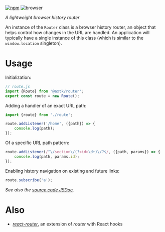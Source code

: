 [![npm](https://img.shields.io/npm/v/@axtk/router?labelColor=royalblue&color=royalblue&style=flat-square)](https://www.npmjs.com/package/@axtk/router)
![browser](https://img.shields.io/badge/browser-✓-blue?labelColor=dodgerblue&color=dodgerblue&style=flat-square)

*A lightweight browser history router*

An instance of the `Router` class is a browser history router, an object that helps control how changes in the URL are handled. An application will typically have a single instance of this class (which is similar to the `window.location` singleton).

# Usage

Initialization:

```js
// route.js
import {Route} from '@axtk/router';
export const route = new Route();
```

Adding a handler of an exact URL path:

```js
import {route} from './route';

route.addListener('/home', ({path}) => {
    console.log(path);
});
```

Of a specific URL path pattern:

```js
route.addListener(/^\/section\/(?<id>\d+)\/?$/, ({path, params}) => {
    console.log(path, params.id);
});
```

Enabling history navigation on existing and future links:

```js
route.subscribe('a');
```

*See also the [source code JSDoc](https://github.com/axtk/router/tree/master/src).*

# Also

- *[react-router](https://github.com/axtk/react-router)*, an extension of *router* with React hooks
